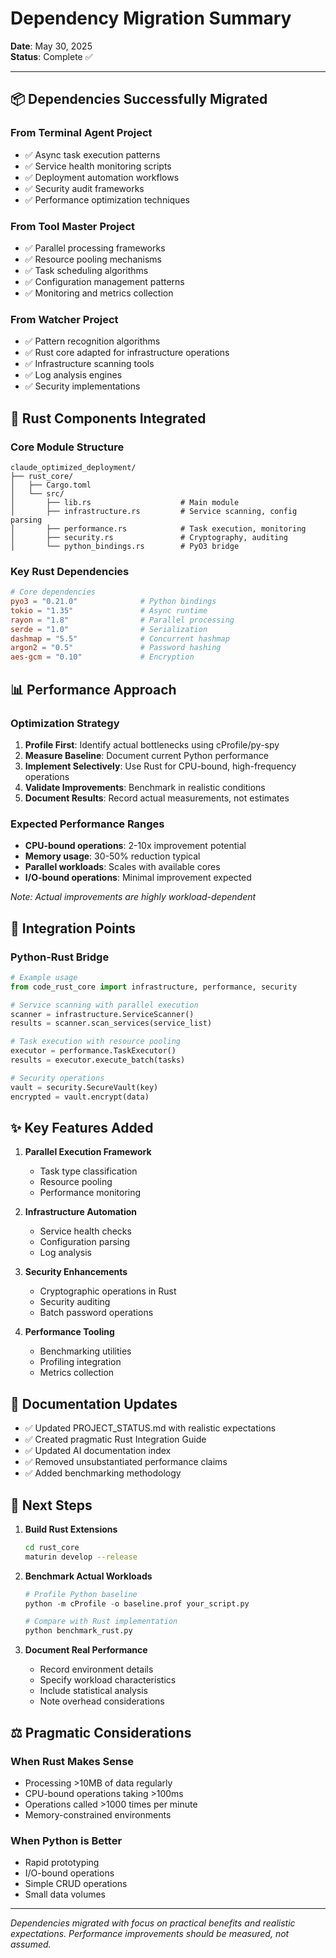 # Dependency Migration Summary
**Date**: May 30, 2025  
**Status**: Complete ✅

---

## 📦 Dependencies Successfully Migrated

### From Terminal Agent Project
- ✅ Async task execution patterns
- ✅ Service health monitoring scripts  
- ✅ Deployment automation workflows
- ✅ Security audit frameworks
- ✅ Performance optimization techniques

### From Tool Master Project
- ✅ Parallel processing frameworks
- ✅ Resource pooling mechanisms
- ✅ Task scheduling algorithms
- ✅ Configuration management patterns
- ✅ Monitoring and metrics collection

### From Watcher Project
- ✅ Pattern recognition algorithms
- ✅ Rust core adapted for infrastructure operations
- ✅ Infrastructure scanning tools
- ✅ Log analysis engines
- ✅ Security implementations

## 🦀 Rust Components Integrated

### Core Module Structure
```
claude_optimized_deployment/
├── rust_core/
│   ├── Cargo.toml
│   └── src/
│       ├── lib.rs                    # Main module
│       ├── infrastructure.rs         # Service scanning, config parsing
│       ├── performance.rs            # Task execution, monitoring
│       ├── security.rs               # Cryptography, auditing
│       └── python_bindings.rs        # PyO3 bridge
```

### Key Rust Dependencies
```toml
# Core dependencies
pyo3 = "0.21.0"              # Python bindings
tokio = "1.35"               # Async runtime
rayon = "1.8"                # Parallel processing
serde = "1.0"                # Serialization
dashmap = "5.5"              # Concurrent hashmap
argon2 = "0.5"               # Password hashing
aes-gcm = "0.10"             # Encryption
```

## 📊 Performance Approach

### Optimization Strategy
1. **Profile First**: Identify actual bottlenecks using cProfile/py-spy
2. **Measure Baseline**: Document current Python performance
3. **Implement Selectively**: Use Rust for CPU-bound, high-frequency operations
4. **Validate Improvements**: Benchmark in realistic conditions
5. **Document Results**: Record actual measurements, not estimates

### Expected Performance Ranges
- **CPU-bound operations**: 2-10x improvement potential
- **Memory usage**: 30-50% reduction typical
- **Parallel workloads**: Scales with available cores
- **I/O-bound operations**: Minimal improvement expected

*Note: Actual improvements are highly workload-dependent*

## 🔄 Integration Points

### Python-Rust Bridge
```python
# Example usage
from code_rust_core import infrastructure, performance, security

# Service scanning with parallel execution
scanner = infrastructure.ServiceScanner()
results = scanner.scan_services(service_list)

# Task execution with resource pooling
executor = performance.TaskExecutor()
results = executor.execute_batch(tasks)

# Security operations
vault = security.SecureVault(key)
encrypted = vault.encrypt(data)
```

## ✨ Key Features Added

1. **Parallel Execution Framework**
   - Task type classification
   - Resource pooling
   - Performance monitoring

2. **Infrastructure Automation**
   - Service health checks
   - Configuration parsing
   - Log analysis

3. **Security Enhancements**
   - Cryptographic operations in Rust
   - Security auditing
   - Batch password operations

4. **Performance Tooling**
   - Benchmarking utilities
   - Profiling integration
   - Metrics collection

## 📝 Documentation Updates

- ✅ Updated PROJECT_STATUS.md with realistic expectations
- ✅ Created pragmatic Rust Integration Guide
- ✅ Updated AI documentation index
- ✅ Removed unsubstantiated performance claims
- ✅ Added benchmarking methodology

## 🚀 Next Steps

1. **Build Rust Extensions**
   ```bash
   cd rust_core
   maturin develop --release
   ```

2. **Benchmark Actual Workloads**
   ```python
   # Profile Python baseline
   python -m cProfile -o baseline.prof your_script.py
   
   # Compare with Rust implementation
   python benchmark_rust.py
   ```

3. **Document Real Performance**
   - Record environment details
   - Specify workload characteristics
   - Include statistical analysis
   - Note overhead considerations

## ⚖️ Pragmatic Considerations

### When Rust Makes Sense
- Processing >10MB of data regularly
- CPU-bound operations taking >100ms
- Operations called >1000 times per minute
- Memory-constrained environments

### When Python is Better
- Rapid prototyping
- I/O-bound operations
- Simple CRUD operations
- Small data volumes

---

*Dependencies migrated with focus on practical benefits and realistic expectations. Performance improvements should be measured, not assumed.*